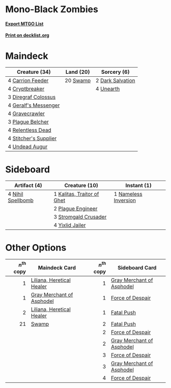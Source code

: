 # Mono-Black Zombies

#### [Export MTGO List](../collection/Mono-Black%20Zombies/Mono-Black%20Zombies.txt)
#### [Print on decklist.org](http://decklist.org/?deckmain=4%09Carrion%20Feeder%0A4%09Cryptbreaker%0A2%09Dark%20Salvation%0A3%09Diregraf%20Colossus%0A4%09Geralf's%20Messenger%0A4%09Gravecrawler%0A3%09Plague%20Belcher%0A4%09Relentless%20Dead%0A4%09Stitcher's%20Supplier%0A20%09Swamp%0A4%09Undead%20Augur%0A4%09Unearth&deckside=1%09Kalitas,%20Traitor%20of%20Ghet%0A1%09Nameless%20Inversion%0A4%09Nihil%20Spellbomb%0A2%09Plague%20Engineer%0A3%09Stromgald%20Crusader%0A4%09Yixlid%20Jailer)
# Maindeck

|                                         Creature (34)                                          |                                     Land (20)                                     |                                        Sorcery (6)                                        |
|------------------------------------------------------------------------------------------------|-----------------------------------------------------------------------------------|-------------------------------------------------------------------------------------------|
|4 [Carrion Feeder](http://gatherer.wizards.com/Pages/Card/Details.aspx?multiverseid=210133)     |20 [Swamp](http://gatherer.wizards.com/Pages/Card/Details.aspx?multiverseid=439858)|2 [Dark Salvation](http://gatherer.wizards.com/Pages/Card/Details.aspx?multiverseid=414382)|
|4 [Cryptbreaker](http://gatherer.wizards.com/Pages/Card/Details.aspx?multiverseid=414381)       |                                                                                   |4 [Unearth](http://gatherer.wizards.com/Pages/Card/Details.aspx?multiverseid=442102)       |
|3 [Diregraf Colossus](http://gatherer.wizards.com/Pages/Card/Details.aspx?multiverseid=409854)  |                                                                                   |                                                                                           |
|4 [Geralf's Messenger](http://gatherer.wizards.com/Pages/Card/Details.aspx?multiverseid=243250) |                                                                                   |                                                                                           |
|4 [Gravecrawler](http://gatherer.wizards.com/Pages/Card/Details.aspx?multiverseid=409635)       |                                                                                   |                                                                                           |
|3 [Plague Belcher](http://gatherer.wizards.com/Pages/Card/Details.aspx?multiverseid=426806)     |                                                                                   |                                                                                           |
|4 [Relentless Dead](http://gatherer.wizards.com/Pages/Card/Details.aspx?multiverseid=409881)    |                                                                                   |                                                                                           |
|4 [Stitcher's Supplier](http://gatherer.wizards.com/Pages/Card/Details.aspx?multiverseid=447257)|                                                                                   |                                                                                           |
|4 [Undead Augur](http://gatherer.wizards.com/Pages/Card/Details.aspx?multiverseid=464061)       |                                                                                   |                                                                                           |


# Sideboard

|                                        Artifact (4)                                        |                                            Creature (10)                                            |                                          Instant (1)                                          |
|--------------------------------------------------------------------------------------------|-----------------------------------------------------------------------------------------------------|-----------------------------------------------------------------------------------------------|
|4 [Nihil Spellbomb](http://gatherer.wizards.com/Pages/Card/Details.aspx?multiverseid=442215)|1 [Kalitas, Traitor of Ghet](http://gatherer.wizards.com/Pages/Card/Details.aspx?multiverseid=407596)|1 [Nameless Inversion](http://gatherer.wizards.com/Pages/Card/Details.aspx?multiverseid=143388)|
|                                                                                            |2 [Plague Engineer](http://gatherer.wizards.com/Pages/Card/Details.aspx?multiverseid=464049)         |                                                                                               |
|                                                                                            |3 [Stromgald Crusader](http://gatherer.wizards.com/Pages/Card/Details.aspx?multiverseid=121253)      |                                                                                               |
|                                                                                            |4 [Yixlid Jailer](http://gatherer.wizards.com/Pages/Card/Details.aspx?multiverseid=130702)           |                                                                                               |


# Other Options

|*n*<sup>th</sup> copy|                                           Maindeck Card                                            |*n*<sup>th</sup> copy|                                           Sideboard Card                                           |
|--------------------:|----------------------------------------------------------------------------------------------------|--------------------:|----------------------------------------------------------------------------------------------------|
|                    1|[Liliana, Heretical Healer](http://gatherer.wizards.com/Pages/Card/Details.aspx?multiverseid=398441)|                    1|[Gray Merchant of Asphodel](http://gatherer.wizards.com/Pages/Card/Details.aspx?multiverseid=389541)|
|                    1|[Gray Merchant of Asphodel](http://gatherer.wizards.com/Pages/Card/Details.aspx?multiverseid=389541)|                    1|[Force of Despair](http://gatherer.wizards.com/Pages/Card/Details.aspx?multiverseid=464041)         |
|                    2|[Liliana, Heretical Healer](http://gatherer.wizards.com/Pages/Card/Details.aspx?multiverseid=398441)|                    1|[Fatal Push](http://gatherer.wizards.com/Pages/Card/Details.aspx?multiverseid=423724)               |
|                   21|[Swamp](http://gatherer.wizards.com/Pages/Card/Details.aspx?multiverseid=439858)                    |                    2|[Fatal Push](http://gatherer.wizards.com/Pages/Card/Details.aspx?multiverseid=423724)               |
|                     |                                                                                                    |                    2|[Force of Despair](http://gatherer.wizards.com/Pages/Card/Details.aspx?multiverseid=464041)         |
|                     |                                                                                                    |                    2|[Gray Merchant of Asphodel](http://gatherer.wizards.com/Pages/Card/Details.aspx?multiverseid=389541)|
|                     |                                                                                                    |                    3|[Force of Despair](http://gatherer.wizards.com/Pages/Card/Details.aspx?multiverseid=464041)         |
|                     |                                                                                                    |                    3|[Gray Merchant of Asphodel](http://gatherer.wizards.com/Pages/Card/Details.aspx?multiverseid=389541)|
|                     |                                                                                                    |                    4|[Force of Despair](http://gatherer.wizards.com/Pages/Card/Details.aspx?multiverseid=464041)         |

